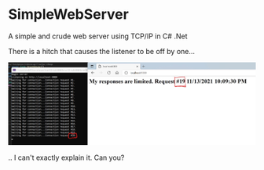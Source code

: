 # SimpleWebServer
A simple and crude web server using TCP/IP in C# .Net

There is a hitch that causes the listener to be off by one...

![screen shot of application running and web browser with unexpected results](screenshot.jpg)

.. I can't exactly explain it. Can you?